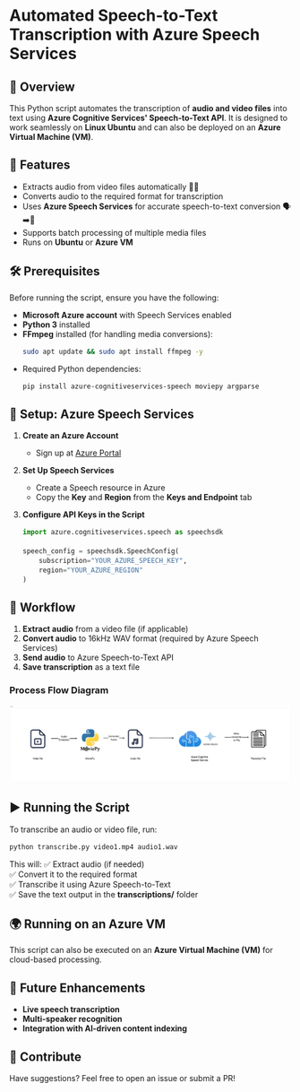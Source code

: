 # Automated Speech-to-Text Transcription with Azure Speech Services

## 📌 Overview
This Python script automates the transcription of **audio and video files** into text using **Azure Cognitive Services' Speech-to-Text API**. It is designed to work seamlessly on **Linux Ubuntu** and can also be deployed on an **Azure Virtual Machine (VM)**.

## 🚀 Features
- Extracts audio from video files automatically 🎥🎵
- Converts audio to the required format for transcription
- Uses **Azure Speech Services** for accurate speech-to-text conversion 🗣️➡️📜
- Supports batch processing of multiple media files
- Runs on **Ubuntu** or **Azure VM**

## 🛠️ Prerequisites
Before running the script, ensure you have the following:
- **Microsoft Azure account** with Speech Services enabled
- **Python 3** installed
- **FFmpeg** installed (for handling media conversions):
  ```bash
  sudo apt update && sudo apt install ffmpeg -y
  ```
- Required Python dependencies:
  ```bash
  pip install azure-cognitiveservices-speech moviepy argparse
  ```

## 🔧 Setup: Azure Speech Services
1. **Create an Azure Account**
   - Sign up at [Azure Portal](https://portal.azure.com)

2. **Set Up Speech Services**
   - Create a Speech resource in Azure
   - Copy the **Key** and **Region** from the **Keys and Endpoint** tab

3. **Configure API Keys in the Script**
   ```python
   import azure.cognitiveservices.speech as speechsdk

   speech_config = speechsdk.SpeechConfig(
       subscription="YOUR_AZURE_SPEECH_KEY", 
       region="YOUR_AZURE_REGION"
   )
   ```

## 🔄 Workflow
1. **Extract audio** from a video file (if applicable)
2. **Convert audio** to 16kHz WAV format (required by Azure Speech Services)
3. **Send audio** to Azure Speech-to-Text API
4. **Save transcription** as a text file

### **Process Flow Diagram**
![Workflow](diagram-export-28-02-2025-13_10_43.png)

## ▶️ Running the Script
To transcribe an audio or video file, run:
```bash
python transcribe.py video1.mp4 audio1.wav
```

This will:
✅ Extract audio (if needed)  
✅ Convert it to the required format  
✅ Transcribe it using Azure Speech-to-Text  
✅ Save the text output in the **transcriptions/** folder  

## 🌍 Running on an Azure VM
This script can also be executed on an **Azure Virtual Machine (VM)** for cloud-based processing.

## 📌 Future Enhancements
- **Live speech transcription**
- **Multi-speaker recognition**
- **Integration with AI-driven content indexing**

## 📢 Contribute
Have suggestions? Feel free to open an issue or submit a PR!
